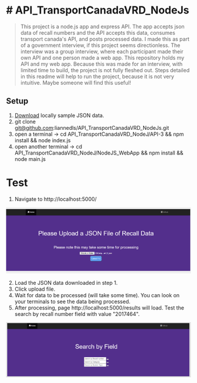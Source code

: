 # # API_TransportCanadaVRD_NodeJs
> This project is a node.js app and express API. The app accepts json data of recall numbers and the API accepts this data, consumes transport canada's API, and posts processed data. 
> I made this as part of a government interview, if this project seems directionless. The interview was a group interview, where each participant made their own API and one person made a web app. This repository holds my API and my web app. 
Because this was made for an interview, with limited time to build, the project is not fully fleshed out. 
Steps detailed in this readme will help to run the project, because it is not very intuitive. Maybe someone will find this useful!

## Setup 
1. [Download](https://github.com/liannedls/API_TransportCanadaVRD_NodeJs/blob/master/sampleJSONdata.json) locally sample JSON data.
2. git clone git@github.com:liannedls/API_TransportCanadaVRD_NodeJs.git
3. open a terminal -> cd API_TransportCanadaVRD_NodeJ/API-3 && npm install && node index.js
4. open another terminal -> cd API_TransportCanadaVRD_NodeJ/NodeJS_WebApp && npm install && node main.js

# Test
1. Navigate to http://localhost:5000/

![Seach Page](./screenshot_transportcanadaAPI.png)

2. Load the JSON data downloaded in step 1.
3. Click upload file.
4. Wait for data to be processed (will take some time). You can look on your terminals to see the data being processed.
5. After processing, page http://localhost:5000/results will load. Test the search by recall number field with value "2017464".

![Seach Page](./screenshot_transportcanadaAPI_searchby.png)

<!-- Markdown link & img dfn's -->
[npm-image]: https://img.shields.io/npm/v/datadog-metrics.svg?style=flat-square
[npm-url]: https://npmjs.org/package/datadog-metrics
[npm-downloads]: https://img.shields.io/npm/dm/datadog-metrics.svg?style=flat-square
[travis-image]: https://img.shields.io/travis/dbader/node-datadog-metrics/master.svg?style=flat-square
[travis-url]: https://travis-ci.org/dbader/node-datadog-metrics
[wiki]: https://github.com/yourname/yourproject/wiki
